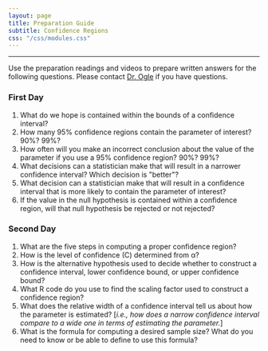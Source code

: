 ```yaml
---
layout: page
title: Preparation Guide
subtitle: Confidence Regions
css: "/css/modules.css"
---
```


----

<div class="alert alert-warning">
Use the preparation readings and videos to prepare written answers for the following questions. Please contact <a href="mailto:dogle@northland.edu">Dr. Ogle</a> if you have questions.
</div>

### First Day
1. What do we hope is contained within the bounds of a confidence interval?
1. How many 95% confidence regions contain the parameter of interest? 90%? 99%?
1. How often will you make an incorrect conclusion about the value of the parameter if you use a 95% confidence region? 90%? 99%?
1. What decisions can a statistician make that will result in a narrower confidence interval? Which decision is "better"?
1. What decision can a statistician make that will result in a confidence interval that is more likely to contain the parameter of interest?
1. If the value in the null hypothesis is contained within a confidence region, will that null hypothesis be rejected or not rejected?

### Second Day
1. What are the five steps in computing a proper confidence region?
1. How is the level of confidence (C) determined from &alpha;?
1. How is the alternative hypothesis used to decide whether to construct a confidence interval, lower confidence bound, or upper confidence bound?
1. What R code do you use to find the scaling factor used to construct a confidence region?
1. What does the relative width of a confidence interval tell us about how the parameter is estimated? [*i.e., how does a narrow confidence interval compare to a wide one in terms of estimating the parameter.*]
1. What is the formula for computing a desired sample size? What do you need to know or be able to define to use this formula?
